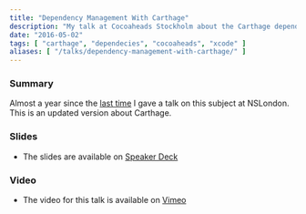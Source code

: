 ```yaml
---
title: "Dependency Management With Carthage"
description: "My talk at Cocoaheads Stockholm about the Carthage dependency manager. May 2016."
date: "2016-05-02"
tags: [ "carthage", "dependecies", "cocoaheads", "xcode" ]
aliases: [ "/talks/dependency-management-with-carthage/" ]
---
```


### Summary

Almost a year since the [last time](http://abizern.org/talks/carthage/) I gave a talk on this subject at NSLondon. This
is an updated version about Carthage.

### Slides

- The slides are available on [Speaker Deck](https://speakerdeck.com/abizern/dependency-management-with-carthage)

### Video

- The video for this talk is available on [Vimeo](https://vimeo.com/album/3943556/video/165920026)

